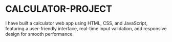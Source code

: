 # CALCULATOR-PROJECT
I have built a calculator web app using HTML, CSS, and JavaScript, featuring a user-friendly interface, real-time input validation, and responsive design for smooth performance.
